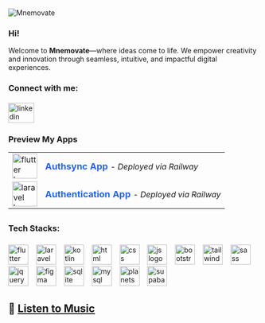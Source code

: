 ###

<div align="left">
  <img src="https://komarev.com/ghpvc/?username=Mnemovate&label=Visitor&color=blue&style=for-the-badge&abbreviated=true" alt="Mnemovate" />
</div>

### Hi!
Welcome to **Mnemovate**—where ideas come to life. We empower creativity and innovation through seamless, intuitive, and impactful digital experiences.

<h3 align="left">Connect with me:</h3>

####

<div align="left">
  <a href="https://www.linkedin.com/in/nur-saputra-598059253" target="_blank">
    <img src="https://raw.githubusercontent.com/maurodesouza/profile-readme-generator/master/src/assets/icons/social/linkedin/default.svg" width="52" height="40" alt="linkedin logo"  />
  </a>
</div>

### Preview My Apps

<div align="left">
  <table>
    <tr>
      <td>
        <a href="https://flutter.dev" target="_blank">
          <img src="https://skillicons.dev/icons?i=flutter" height="50" alt="flutter logo" />
        </a>
      </td>
      <td>
        <a href="https://authsync-production.up.railway.app" target="_blank" style="font-size: 18px; font-weight: bold; color: #2563eb; text-decoration: none;">
          Authsync App
        </a>
        <i> </i>
        <i> </i>
        <i> - Deployed via Railway</i>
      </td>
    </tr>
    <tr>
      <td>
        <a href="https://laravel.com" target="_blank">
          <img src="https://skillicons.dev/icons?i=laravel" height="50" alt="laravel logo" />
        </a>
      </td>
      <td>
        <a href="https://authentication-production-6169.up.railway.app" target="_blank" style="font-size: 18px; font-weight: bold; color: #2563eb; text-decoration: none;">
          Authentication App
        </a>
        <i> </i>
        <i> </i>
        <i> - Deployed via Railway</i>
      </td>
    </tr>
  </table>
</div>

##

<h3 align="left">Tech Stacks:</h3>

###

<div align="left">
  <img src="https://skillicons.dev/icons?i=flutter" height="40" alt="flutter logo"  />
  <img width="8" />
  <img src="https://skillicons.dev/icons?i=laravel" height="40" alt="laravel logo"  />
  <img width="8" />
  <img src="https://skillicons.dev/icons?i=kotlin" height="40" alt="kotlin logo"  />
  <img width="8" />
  <img src="https://skillicons.dev/icons?i=html" height="40" alt="html logo"  />
  <img width="8" />
  <img src="https://skillicons.dev/icons?i=css" height="40" alt="css logo"  />
  <img width="8" />
  <img src="https://skillicons.dev/icons?i=js" height="40" alt="js logo"  />
  <img width="8" />
  <img src="https://skillicons.dev/icons?i=bootstrap" height="40" alt="bootstrap logo"  />
  <img width="8" />
  <img src="https://skillicons.dev/icons?i=tailwind" height="40" alt="tailwind logo"  />
  <img width="8" />
  <img src="https://skillicons.dev/icons?i=sass" height="40" alt="sass logo"  />
  <img width="8" />
  <img src="https://skillicons.dev/icons?i=jquery" height="40" alt="jquery logo"  />
  <img width="8" />
  <img src="https://skillicons.dev/icons?i=figma" height="40" alt="figma logo"  />
  <img width="8" />
  <img src="https://skillicons.dev/icons?i=sqlite" height="40" alt="sqlite logo"  />
  <img width="8" />
  <img src="https://skillicons.dev/icons?i=mysql" height="40" alt="mysql logo"  />
  <img width="8" />
  <img src="https://skillicons.dev/icons?i=planetscale" height="40" alt="planetscale logo"  />
  <img width="8" />
  <img src="https://skillicons.dev/icons?i=supabase" height="40" alt="supabase logo"  />
</div>

###

## 🎵  [Listen to Music](https://mnemovate.github.io/Mnemovate/)
